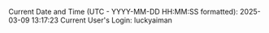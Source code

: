 Current Date and Time (UTC - YYYY-MM-DD HH:MM:SS formatted): 2025-03-09 13:17:23
Current User's Login: luckyaiman
